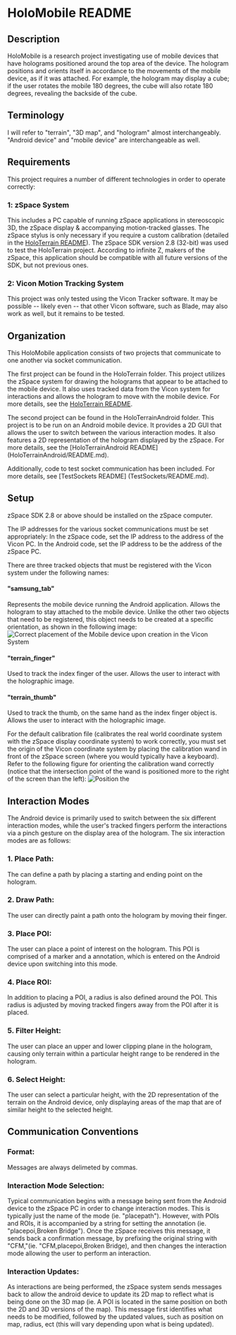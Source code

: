 # HoloMobile README

## Description
HoloMobile is a research project investigating use of mobile devices that have holograms positioned around the top area of the device. The hologram positions and orients itself in accordance to the movements of the mobile device, as if it was attached. For example, the hologram may display a cube; if the user rotates the mobile 180 degrees, the cube will also rotate 180 degrees, revealing the backside of the cube.

## Terminology
I will refer to "terrain", "3D map", and "hologram" almost interchangeably. "Android device" and "mobile device" are interchangeable as well.

## Requirements
This project requires a number of different technologies in order to operate correctly:

### 1: zSpace System
This includes a PC capable of running zSpace applications in stereoscopic 3D, the zSpace display & accompanying motion-tracked glasses. The zSpace stylus is only necessary if you require a custom calibration (detailed in the [HoloTerrain README](HoloTerrain/README.md)). The zSpace SDK version 2.8 (32-bit) was used to test the HoloTerrain project. According to infinite Z, makers of the zSpace, this application should be compatible with all future versions of the SDK, but not previous ones.

### 2: Vicon Motion Tracking System
This project was only tested using the Vicon Tracker software. It may be possible -- likely even -- that other Vicon software, such as Blade, may also work as well, but it remains to be tested. 

## Organization
This HoloMobile application consists of two projects that communicate to one another via socket communication.

The first project can be found in the HoloTerrain folder. This project utilizes the zSpace system for drawing the holograms that appear to be attached to the mobile device. It also uses tracked data from the Vicon system for interactions and allows the hologram to move with the mobile device. For more details, see the [HoloTerrain README](HoloTerrain/README.md).

The second project can be found in the HoloTerrainAndroid folder. This project is to be run on an Android mobile device. It provides a 2D GUI that allows the user to switch between the various interaction modes. It also features a 2D representation of the hologram displayed by the zSpace. For more details, see the [HoloTerrainAndroid README] (HoloTerrainAndroid/README.md).

Additionally, code to test socket communication has been included. For more details, see [TestSockets README] (TestSockets/README.md).


## Setup

zSpace SDK 2.8 or above should be installed on the zSpace computer. 

The IP addresses for the various socket communications must be set appropriately:
In the zSpace code, set the IP address to the address of the Vicon PC. In the Android code, set the IP address to be the address of the zSpace PC.

There are three tracked objects that must be registered with the Vicon system under the following names:

#### "samsung_tab"
Represents the mobile device running the Android application. Allows the hologram to stay attached to the mobile device. Unlike the other two objects that need to be registered, this object needs to be created at a specific orientation, as shown in the following image:
![](images/MobileDeviceOrientation.jpeg?raw=true "Correct placement of the Mobile device upon creation in the Vicon System")

#### "terrain_finger"
Used to track the index finger of the user. Allows the user to interact with the holographic image.

#### "terrain_thumb"
Used to track the thumb, on the same hand as the index finger object is. Allows the user to interact with the holographic image.

For the default calibration file (calibrates the real world coordinate system with the zSpace display coordinate system) to work correctly, you must set the origin of the Vicon coordinate system by placing the calibration wand in front of the zSpace screen (where you would typically have a keyboard). Refer to the following figure for orienting the calibration wand correctly (notice that the intersection point of the wand is positioned more to the right of the screen than the left):
![Position the ](images/SettingViconOrigin.jpg?raw=true "Correct placement of the Vicon Calibration Wand for setting the origin under the default configuration")


## Interaction Modes
The Android device is primarily used to switch between the six different interaction modes, while the user's tracked fingers perform the interactions via a pinch gesture on the display area of the hologram. The six interaction modes are as follows:

### 1. Place Path: 
The can define a path by placing a starting and ending point on the hologram.
### 2. Draw Path: 
The user can directly paint a path onto the hologram by moving their finger.
### 3. Place POI: 
The user can place a point of interest on the hologram. This POI is comprised of a marker and a annotation, which is entered on the Android device upon switching into this mode.
### 4. Place ROI: 
In addition to placing a POI, a radius is also defined around the POI. This radius is adjusted by moving tracked fingers away from the POI after it is placed.
### 5. Filter Height: 
The user can place an upper and lower clipping plane in the hologram, causing only terrain within a particular height range to be rendered in the hologram.
### 6. Select Height: 
The user can select a particular height, with the 2D representation of the terrain on the Android device, only displaying areas of the map that are of similar height to the selected height.

## Communication Conventions
### Format: 
Messages are always delimeted by commas.

### Interaction Mode Selection:
Typical communication begins with a message being sent from the Android device to the zSpace PC in order to change interaction modes. This is typically just the name of the mode (ie. "placepath"). However, with POIs and ROIs, it is accompanied by a string for setting the annotation (ie. "placepoi,Broken Bridge"). Once the zSpace receives this message, it sends back a confirmation message, by prefixing the original string with "CFM,"(ie. "CFM,placepoi,Broken Bridge), and then changes the interaction mode allowing the user to perform an interaction.

### Interaction Updates:
As interactions are being performed, the zSpace system sends messages back to allow the android device to update its 2D map to reflect what is being done on the 3D map (ie. A POI is located in the same position on both the 2D and 3D versions of the map). This message first identifies what needs to be modified, followed by the updated values, such as position on map, radius, ect (this will vary depending upon what is being updated).

